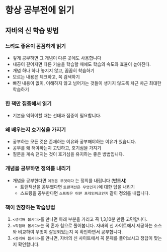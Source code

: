 # 항상 공부전에 읽기

## 자바의 신 학습 방법

### 느려도 좋은이 꼼꼼하게 읽기
+ 깊게 공부하면 그 개념이 다른 곳에도 사용합니다
+ 내공이 깊어지면 다른 기술을 학습할 때에도 학습의 속도와 효율이 높아진다.
+ 개념 하나 하나 놓지지 않고, 꼼꼼히 학습하기
+ 모르는 내용은 체크하고, 꼭 검색하기
+ 빠진 내용이 없이, 이해하지 않고 넘어가는 것들이 생기지 않도록 차근 차근 최대한 학습하기

### 한 책만 집중해서 읽기
+ 기본을 익혀야할 때는 선태과 집중이 필요합니다.

### 왜 배우는지 호기심을 가지기
+ 공부하는 모든 것은 존재하는 이유와 공부해야하는 이유가 있습니다.
+ 공부를 왜 해야하는지 고민하고, 호기심을 가지기
+ 질문을 계속 던지는 것이 호기심을 유지하는 좋은 방법입니다.

### 개념을 공부하면 정의를 내리기
+ 개념을 공부한다면 `이것은 무엇이다` 는 정의를 내립니다 (**반드시**)
    + 트랜잭션을 공부했다면 `트랜잭션은 무엇인지?`에 대한 답을 내리기
    + 스프링을 공부한다면 `스프링은 어떤 프레임워크인지` 같이 정의를 내립니다.


### 책이 권장하는 학습방법
1. `<생각해 봅시다>`를 만나면 아래 부분을 가리고 꼭 1,3,10분 만큼 고민합니다.
2. `<직접해 봅시다>`는 꼭 혼자 힘으로 풀어봅니다. 자바의 신 사이트에서 제공하는 소스와 비교하여 무엇이 잘못되었는지 꼭 확인하면서 공부합니다.
3. `<정리해 봅시다>`를 만나면, 자바의 신 사이트에서 꼭 문제를 풀어보시고 정답이 맞는지 확인합니다.
